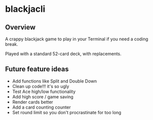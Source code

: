 # blackjacli

## Overview
A crappy blackjack game to play in your Terminal if you need a coding break. 

Played with a standard 52-card deck, with replacements. 


## Future feature ideas
* Add functions like Split and Double Down
* Clean up code!!! it's so ugly
* Test Ace high/low functionality
* Add high score / game saving
* Render cards better
* Add a card counting counter
* Set round limit so you don't procrastinate for too long